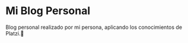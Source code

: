 # Mi Blog Personal

Blog personal realizado por mi persona, aplicando los conocimientos de Platzi.💚
